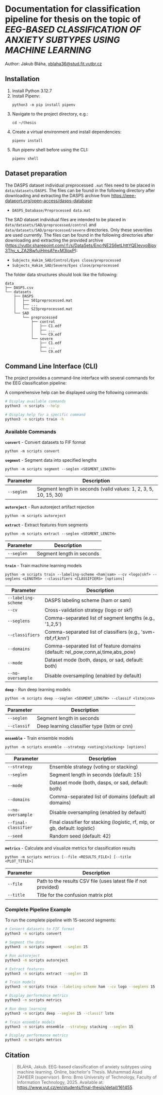 # Documentation for classification pipeline for thesis on the topic of _EEG-BASED CLASSIFICATION OF ANXIETY SUBTYPES USING MACHINE LEARNING_

Author: Jakub Bláha, xblaha36@stud.fit.vutbr.cz

## Installation

1. Install Python 3.12.7
2. Install Pipenv:
   ```
   python3 -m pip install pipenv
   ```
3. Navigate to the project directory, e.g.:
   ```
   cd ~/thesis
   ```
4. Create a virtual environment and install dependencies:
   ```
   pipenv install
   ```
5. Run pipenv shell before using the CLI:
   ```
   pipenv shell
   ```

## Dataset preparation

The DASPS dataset individual preprocessed `.mat` files need to be placed in `data/datasets/DASPS`. The files can be found in the following directory after downloading and extracting the DASPS archive from https://ieee-dataport.org/open-access/dasps-database:

- `DASPS_Database/Preprocessed data.mat`

The SAD dataset individual files are intended to be placed in `data/datasets/SAD/preprocessed/control` and `data/datasets/SAD/preprocessed/severe` directories. Only these severities are used currently. The files can be found in the following directories after downloading and extracting the provided archive (https://vutbr.sharepoint.com/:f:/s/DataSets/EncrNE2S6etLhttYQEIevyoBipy3Thy_s_ZA2BwfujHmsA?e=M3loxP):

- `Subjects_Hakim_SAD/Control/Eyes close/preprocessed`
- `Subjects_Hakim_SAD/Severe/Eyes close/preprocessed`

The folder data structures should look like the following:

```
data
├── DASPS.csv
└── datasets
    ├── DASPS
    │   ├── S01preprocessed.mat
    │   ├── ...
    │   └── S23preprocessed.mat
    └── SAD
        └── preprocessed
            ├── control
            │   ├── C1.edf
            │   ├── ...
            │   └── C9.edf
            └── severe
                ├── C1.edf
                ├── ...
                └── C9.edf
```

## Command Line Interface (CLI)

The project provides a command-line interface with several commands for the EEG classification pipeline:

A comprehensive help can be displayed using the following commands:

```bash
# Display available commands
python3 -m scripts --help

# Display help for a specific command
python3 -m scripts train -h
```

### Available Commands

**`convert`** - Convert datasets to FIF format
   ```
   python -m scripts convert
   ```

**`segment`** - Segment data into specified lengths
   ```
   python -m scripts segment --seglen <SEGMENT_LENGTH>
   ```
   
   | Parameter  | Description                                                      |
   | ---------- | ---------------------------------------------------------------- |
   | `--seglen` | Segment length in seconds (valid values: 1, 2, 3, 5, 10, 15, 30) |

**`autoreject`** - Run autoreject artifact rejection
   ```
   python -m scripts autoreject
   ```

**`extract`** - Extract features from segments
   ```
   python -m scripts extract --seglen <SEGMENT_LENGTH>
   ```
   
   | Parameter  | Description               |
   | ---------- | ------------------------- |
   | `--seglen` | Segment length in seconds |

**`train`** - Train machine learning models
   ```
   python -m scripts train --labeling-scheme <ham|sam> --cv <logo|skf> --seglens <LENGTHS> --classifiers <CLASSIFIERS> [options]
   ```
   
   | Parameter           | Description                                                                     |
   | ------------------- | ------------------------------------------------------------------------------- |
   | `--labeling-scheme` | DASPS labeling scheme (ham or sam)                                              |
   | `--cv`              | Cross-validation strategy (logo or skf)                                         |
   | `--seglens`         | Comma-separated list of segment lengths (e.g., '1,2,5')                         |
   | `--classifiers`     | Comma-separated list of classifiers (e.g., 'svm-rbf,rf,knn')                    |
   | `--domains`         | Comma-separated list of feature domains (default: rel_pow,conn,ai,time,abs_pow) |
   | `--mode`            | Dataset mode (both, dasps, or sad, default: both)                               |
   | `--no-oversample`   | Disable oversampling (enabled by default)                                       |

**`deep`** - Run deep learning models
   ```
   python -m scripts deep --seglen <SEGMENT_LENGTH> --classif <lstm|cnn>
   ```
   
   | Parameter   | Description                                 |
   | ----------- | ------------------------------------------- |
   | `--seglen`  | Segment length in seconds                   |
   | `--classif` | Deep learning classifier type (lstm or cnn) |

**`ensemble`** - Train ensemble models
   ```
   python -m scripts ensemble --strategy <voting|stacking> [options]
   ```
   
   | Parameter            | Description                                                                 |
   | -------------------- | --------------------------------------------------------------------------- |
   | `--strategy`         | Ensemble strategy (voting or stacking)                                      |
   | `--seglen`           | Segment length in seconds (default: 15)                                     |
   | `--mode`             | Dataset mode (both, dasps, or sad, default: both)                           |
   | `--domains`          | Comma-separated list of domains (default: all domains)                      |
   | `--no-oversample`    | Disable oversampling (enabled by default)                                   |
   | `--final-classifier` | Final classifier for stacking (logistic, rf, mlp, or gb, default: logistic) |
   | `--seed`             | Random seed (default: 42)                                                   |

**`metrics`** - Calculate and visualize metrics for classification results
   ```
   python -m scripts metrics [--file <RESULTS_FILE>] [--title <PLOT_TITLE>]
   ```
   
   | Parameter | Description                                                     |
   | --------- | --------------------------------------------------------------- |
   | `--file`  | Path to the results CSV file (uses latest file if not provided) |
   | `--title` | Title for the confusion matrix plot                             |

### Complete Pipeline Example

To run the complete pipeline with 15-second segments:

```bash
# Convert datasets to FIF format
python3 -m scripts convert

# Segment the data
python3 -m scripts segment --seglen 15

# Run autoreject
python3 -m scripts autoreject

# Extract features
python3 -m scripts extract --seglen 15

# Train models
python3 -m scripts train --labeling-scheme ham --cv logo --seglens 15 --classifiers svm-rbf

# Display performance metrics 
python3 -m scripts metrics

# Run deep learning
python3 -m scripts deep --seglen 15 --classif lstm

# Train ensemble models
python3 -m scripts ensemble --strategy stacking --seglen 15

# Display performance metrics 
python3 -m scripts metrics
```

## Citation

> BLÁHA, Jakub. EEG-based classification of anxiety subtypes using machine learning. Online, bachelor's Thesis. Muhammad Asad ZAHEER (supervisor). Brno: Brno University of Technology, Faculty of Information Technology, 2025. Available at: https://www.vut.cz/en/students/final-thesis/detail/161455.